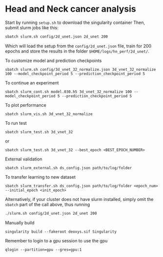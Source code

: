 # Head and Neck cancer analysis

Start by running `setup.sh` to download the singularity container
Then, submit slurm jobs like this:

```bash
sbatch slurm.sh config/2d_unet.json 2d_unet 200
```

Which will load the setup from the `config/2d_unet.json` file, train for 200 epochs
and store the results in the folder `$HOME/logs/hn_perf/2d_unet/`.

To customize model and prediction checkpoints

```
sbatch slurm.sh config/3d_vnet_32_normalize.json 3d_vnet_32_normalize 100 --model_checkpoint_period 5 --prediction_checkpoint_period 5

```

To continue an experiment
```
sbatch slurm_cont.sh model.030.h5 3d_vnet_32_normalize 100 --model_checkpoint_period 5 --prediction_checkpoint_period 5
```

To plot performance
```
sbatch slurm_vis.sh 3d_vnet_32_normalize
```

To run test
```
sbatch slurm_test.sh 3d_vnet_32
```
or
```
sbatch slurm_test.sh 3d_vnet_32 --best_epoch <BEST_EPOCH_NUMBER>
```

External validation
```
sbatch slurm_external.sh ds_config.json path/to/log/folder
```


To transfer learning to new dataset
```
sbatch slurm_transfer.sh ds_config.json path/to/log/folder <epoch_num> --initial_epoch <init_epoch>
```


Alternatively, if your cluster does not have slurm installed, simply omit the `sbatch`
part of the call above, thus running

```bash
./slurm.sh config/2d_unet.json 2d_unet 200
```

Manually build
```
singularity build --fakeroot deoxys.sif Singularity
```

Remember to login to a gpu session to use the gpu
```
qlogin --partition=gpu --gres=gpu:1
```

